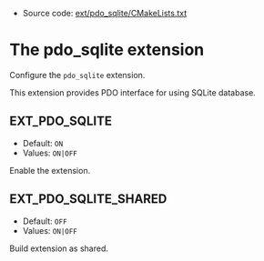 <!-- This is auto-generated file. -->
* Source code: [ext/pdo_sqlite/CMakeLists.txt](https://github.com/petk/php-build-system/blob/master/cmake/ext/pdo_sqlite/CMakeLists.txt)

# The pdo_sqlite extension

Configure the `pdo_sqlite` extension.

This extension provides PDO interface for using SQLite database.

## EXT_PDO_SQLITE

* Default: `ON`
* Values: `ON|OFF`

Enable the extension.

## EXT_PDO_SQLITE_SHARED

* Default: `OFF`
* Values: `ON|OFF`

Build extension as shared.
